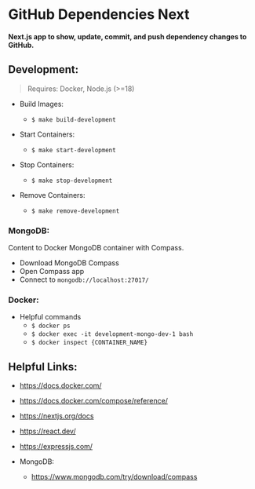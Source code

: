
# GitHub Dependencies Next

#### Next.js app to show, update, commit, and push dependency changes to GitHub.

## Development:

> Requires: Docker, Node.js (>=18)

* Build Images:
  * ```shell
    $ make build-development  
    ```
* Start Containers:
  * ```shell
    $ make start-development  
    ```
* Stop Containers:
  * ```shell
    $ make stop-development  
    ```
* Remove Containers:
  * ```shell
    $ make remove-development  
    ```

### MongoDB:
Content to Docker MongoDB container with Compass.
* Download MongoDB Compass
* Open Compass app
* Connect to `mongodb://localhost:27017/`

### Docker:
* Helpful commands
    * ```$ docker ps``` 
    * ```$ docker exec -it development-mongo-dev-1 bash```
    * ```$ docker inspect {CONTAINER_NAME}```

## Helpful Links:
* https://docs.docker.com/
* https://docs.docker.com/compose/reference/
* https://nextjs.org/docs
* https://react.dev/
* https://expressjs.com/

* MongoDB:
  * https://www.mongodb.com/try/download/compass

